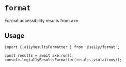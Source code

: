 # `format`

Format accessibility results from axe

## Usage

```
import { a11yResultsFormatter } from '@sa11y/format';

const results = await axe.run();
console.log(a11yResultsFormatter(results.violations));
```
